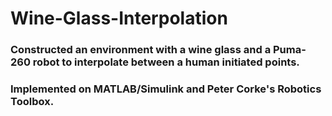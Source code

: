 # Wine-Glass-Interpolation

### Constructed an environment with a wine glass and a Puma-260 robot to interpolate between a human initiated points.

### Implemented on MATLAB/Simulink and Peter Corke's Robotics Toolbox.
